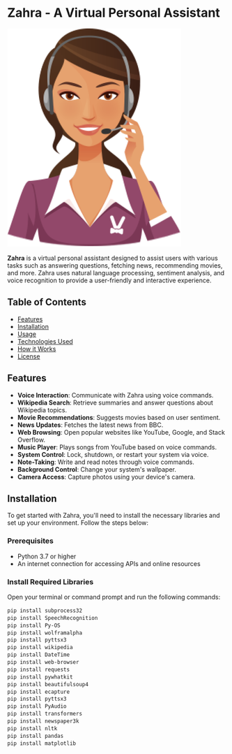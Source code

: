 # Zahra - A Virtual Personal Assistant

![Zahra](virtual-assistant.png)

**Zahra** is a virtual personal assistant designed to assist users with various tasks such as answering questions, fetching news, recommending movies, and more. Zahra uses natural language processing, sentiment analysis, and voice recognition to provide a user-friendly and interactive experience.

## Table of Contents

- [Features](#features)
- [Installation](#installation)
- [Usage](#usage)
- [Technologies Used](#technologies-used)
- [How it Works](#how-it-works)
- [License](#license)

## Features

- **Voice Interaction**: Communicate with Zahra using voice commands.
- **Wikipedia Search**: Retrieve summaries and answer questions about Wikipedia topics.
- **Movie Recommendations**: Suggests movies based on user sentiment.
- **News Updates**: Fetches the latest news from BBC.
- **Web Browsing**: Open popular websites like YouTube, Google, and Stack Overflow.
- **Music Player**: Plays songs from YouTube based on voice commands.
- **System Control**: Lock, shutdown, or restart your system via voice.
- **Note-Taking**: Write and read notes through voice commands.
- **Background Control**: Change your system's wallpaper.
- **Camera Access**: Capture photos using your device's camera.

## Installation

To get started with Zahra, you'll need to install the necessary libraries and set up your environment. Follow the steps below:

### Prerequisites

- Python 3.7 or higher
- An internet connection for accessing APIs and online resources

### Install Required Libraries

Open your terminal or command prompt and run the following commands:

```bash
pip install subprocess32
pip install SpeechRecognition
pip install Py-OS
pip install wolframalpha
pip install pyttsx3
pip install wikipedia
pip install DateTime
pip install web-browser
pip install requests
pip install pywhatkit
pip install beautifulsoup4
pip install ecapture
pip install pyttsx3
pip install PyAudio
pip install transformers
pip install newspaper3k
pip install nltk
pip install pandas
pip install matplotlib
